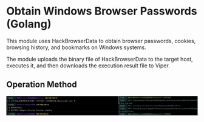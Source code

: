 # Obtain Windows Browser Passwords (Golang)


This module uses HackBrowserData to obtain browser passwords, cookies, browsing history, and bookmarks on Windows systems. 

The module uploads the binary file of HackBrowserData to the target host, executes it, and then downloads the execution result file to Viper.

## Operation Method
![](img\CredentialAccess_CredentialInFiles_BrowserData\1.webp)